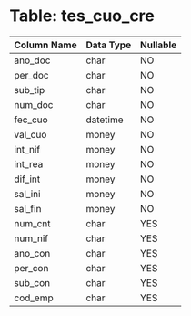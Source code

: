 # Table: tes_cuo_cre

| Column Name | Data Type | Nullable |
|-------------|-----------|----------|
| ano_doc | char | NO |
| per_doc | char | NO |
| sub_tip | char | NO |
| num_doc | char | NO |
| fec_cuo | datetime | NO |
| val_cuo | money | NO |
| int_nif | money | NO |
| int_rea | money | NO |
| dif_int | money | NO |
| sal_ini | money | NO |
| sal_fin | money | NO |
| num_cnt | char | YES |
| num_nif | char | YES |
| ano_con | char | YES |
| per_con | char | YES |
| sub_con | char | YES |
| cod_emp | char | YES |
